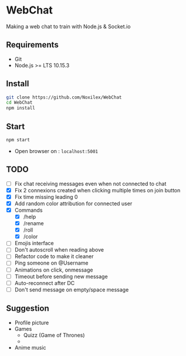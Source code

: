 # WebChat
Making a web chat to train with Node.js &amp; Socket.io

## Requirements
- Git
- Node.js >= LTS 10.15.3

## Install
```bash
git clone https://github.com/Noxilex/WebChat
cd WebChat
npm install
```

## Start
```bash
npm start
```
- Open browser on : `localhost:5001`

## TODO 

- [ ] Fix chat receiving messages even when not connected to chat
- [X] Fix 2 connexions created when clicking multiple times on join button
- [X] Fix time missing leading 0
- [X] Add random color attribution for connected user
- [X] Commands
    - [X] /help
    - [X] /rename
    - [X] /roll
    - [X] /color
- [ ] Emojis interface
- [ ] Don't autoscroll when reading above
- [ ] Refactor code to make it cleaner
- [ ] Ping someone on @Username
- [ ] Animations on click, onmessage
- [ ] Timeout before sending new message
- [ ] Auto-reconnect after DC
- [ ] Don't send message on empty/space message

## Suggestion

- Profile picture
- Games
    - Quizz (Game of Thrones)
    - 
- Anime music
